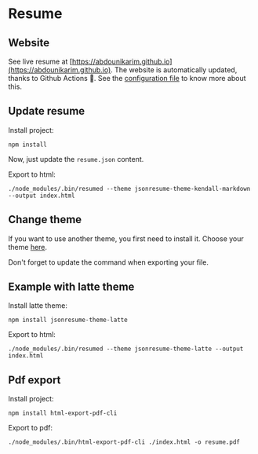 # Resume

## Website

See live resume at [https://abdounikarim.github.io](https://abdounikarim.github.io).
The website is automatically updated, thanks to Github Actions 🚀.
See the [configuration file](./.github/workflows/main.yml) to know more about this.

## Update resume

Install project:

```
npm install
```

Now, just update the `resume.json` content.

Export to html:
```
./node_modules/.bin/resumed --theme jsonresume-theme-kendall-markdown --output index.html
```

## Change theme

If you want to use another theme, you first need to install it.
Choose your theme [here](https://www.npmjs.com/search?q=jsonresume-theme).

Don't forget to update the command when exporting your file.

## Example with latte theme

Install latte theme:

```
npm install jsonresume-theme-latte
```

Export to html:
```
./node_modules/.bin/resumed --theme jsonresume-theme-latte --output index.html
```

## Pdf export

Install project:

```
npm install html-export-pdf-cli
```

Export to pdf:
```
./node_modules/.bin/html-export-pdf-cli ./index.html -o resume.pdf
```

